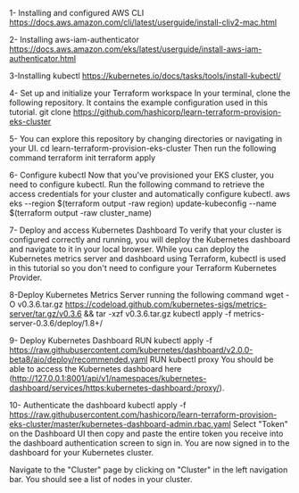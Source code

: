 1- Installing and configured AWS CLI
https://docs.aws.amazon.com/cli/latest/userguide/install-cliv2-mac.html

2- Installing aws-iam-authenticator
https://docs.aws.amazon.com/eks/latest/userguide/install-aws-iam-authenticator.html

3-Installing kubectl
https://kubernetes.io/docs/tasks/tools/install-kubectl/

4- Set up and initialize your Terraform workspace
In your terminal, clone the following repository. It contains the example configuration used in this tutorial.
git clone https://github.com/hashicorp/learn-terraform-provision-eks-cluster

5- You can explore this repository by changing directories or navigating in your UI.
cd learn-terraform-provision-eks-cluster
Then run the following command
terraform init
terraform apply

6- Configure kubectl
Now that you've provisioned your EKS cluster, you need to configure kubectl.
Run the following command to retrieve the access credentials for your cluster and automatically configure kubectl.
aws eks --region $(terraform output -raw region) update-kubeconfig --name $(terraform output -raw cluster_name)

7- Deploy and access Kubernetes Dashboard
To verify that your cluster is configured correctly and running, you will deploy the Kubernetes dashboard and navigate to it in your local browser.
While you can deploy the Kubernetes metrics server and dashboard using Terraform, kubectl is used in this tutorial so you don't need to configure your Terraform Kubernetes Provider.

8-Deploy Kubernetes Metrics Server running the following command
wget -O v0.3.6.tar.gz https://codeload.github.com/kubernetes-sigs/metrics-server/tar.gz/v0.3.6 && tar -xzf v0.3.6.tar.gz
kubectl apply -f metrics-server-0.3.6/deploy/1.8+/

9- Deploy Kubernetes Dashboard
RUN kubectl apply -f https://raw.githubusercontent.com/kubernetes/dashboard/v2.0.0-beta8/aio/deploy/recommended.yaml
RUN kubectl proxy
You should be able to access the Kubernetes dashboard here (http://127.0.0.1:8001/api/v1/namespaces/kubernetes-dashboard/services/https:kubernetes-dashboard:/proxy/).

10- Authenticate the dashboard
kubectl apply -f https://raw.githubusercontent.com/hashicorp/learn-terraform-provision-eks-cluster/master/kubernetes-dashboard-admin.rbac.yaml
Select "Token" on the Dashboard UI then copy and paste the entire token you receive into the dashboard authentication screen to sign in. You are now signed in to the dashboard for your Kubernetes cluster.

Navigate to the "Cluster" page by clicking on "Cluster" in the left navigation bar. You should see a list of nodes in your cluster.

